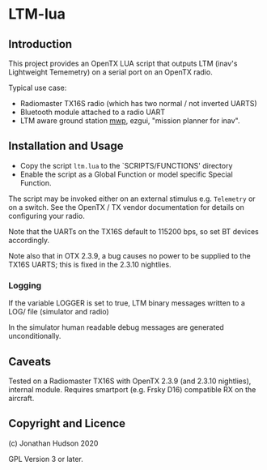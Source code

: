 # LTM-lua

## Introduction

This project provides an OpenTX LUA script that outputs LTM (inav's Lightweight Tememetry) on a serial port on an OpenTX radio.

Typical use case:

* Radiomaster TX16S radio (which has two normal / not inverted UARTS)
* Bluetooth module attached to a radio UART
* LTM aware ground station [mwp](https://github.com/stronnag/mwptools), ezgui, "mission planner for inav".

## Installation and Usage

* Copy the script `ltm.lua` to the `SCRIPTS/FUNCTIONS' directory
* Enable the script as a Global Function or model specific Special Function.

The script may be invoked either on an external stimulus e.g. `Telemetry` or on a switch. See the OpenTX / TX vendor documentation for details on configuring your radio.

Note that the UARTs on the TX16S default to 115200 bps, so set BT devices accordingly.

Note also that in OTX 2.3.9, a bug causes no power to be supplied to the TX16S UARTS; this is fixed in the 2.3.10 nightlies.

### Logging

If the variable LOGGER is set to true,  LTM binary messages written to a LOG/ file (simulator and radio)

In the simulator human readable debug messages are generated unconditionally.

## Caveats

Tested on a Radiomaster TX16S with OpenTX 2.3.9 (and 2.3.10 nightlies), internal module.
Requires smartport (e.g. Frsky D16) compatible RX on the aircraft.

## Copyright and Licence

(c) Jonathan Hudson 2020

GPL Version 3 or later.
